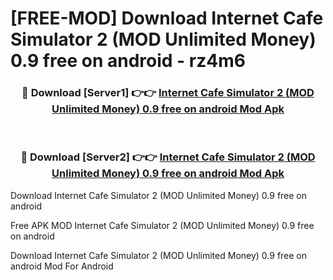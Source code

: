 # [FREE-MOD] Download Internet Cafe Simulator 2 (MOD Unlimited Money) 0.9 free on android - rz4m6


<div align="center">
<h3>🔴 Download [Server1] 👉👉 <a href="https://apk-comot.site?title=Internet_Cafe_Simulator_2_(MOD_Unlimited_Money)_0.9_free_on_android">Internet Cafe Simulator 2 (MOD Unlimited Money) 0.9 free on android Mod Apk</a></h3><br>

<h3>🔴 Download [Server2] 👉👉 <a href="https://apk-comot.site?title=Internet_Cafe_Simulator_2_(MOD_Unlimited_Money)_0.9_free_on_android">Internet Cafe Simulator 2 (MOD Unlimited Money) 0.9 free on android Mod Apk</a></h3>
</div>



Download Internet Cafe Simulator 2 (MOD Unlimited Money) 0.9 free on android 

Free APK MOD Internet Cafe Simulator 2 (MOD Unlimited Money) 0.9 free on android 

Download Internet Cafe Simulator 2 (MOD Unlimited Money) 0.9 free on android Mod For Android
